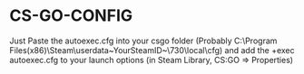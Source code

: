 # CS-GO-CONFIG

Just Paste the autoexec.cfg into your csgo folder (Probably C:\Program Files(x86)\Steam\userdata\~YourSteamID~\730\local\cfg)
and add the +exec autoexec.cfg to your launch options (in Steam Library, CS:GO => Properties)
